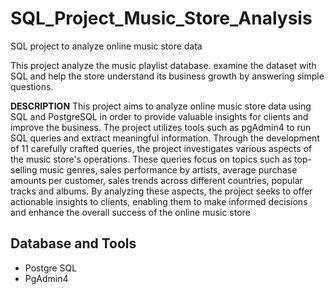 # SQL_Project_Music_Store_Analysis
SQL project to analyze online music store data

This project analyze the music playlist database.  examine the dataset with SQL and help the store understand its business growth by answering simple questions.

**DESCRIPTION**
This project aims to analyze online music store data using SQL and PostgreSQL in order to provide valuable insights for clients and improve the business. The project utilizes tools such as pgAdmin4 to run SQL queries and extract meaningful information. Through the development of 11 carefully crafted queries, the project investigates various aspects of the music store's operations. These queries focus on topics such as top-selling music genres, sales performance by artists, average purchase amounts per customer, sales trends across different countries, popular tracks and albums. By analyzing these aspects, the project seeks to offer actionable insights to clients, enabling them to make informed decisions and enhance the overall success of the online music store

## Database and Tools
* Postgre SQL
* PgAdmin4

